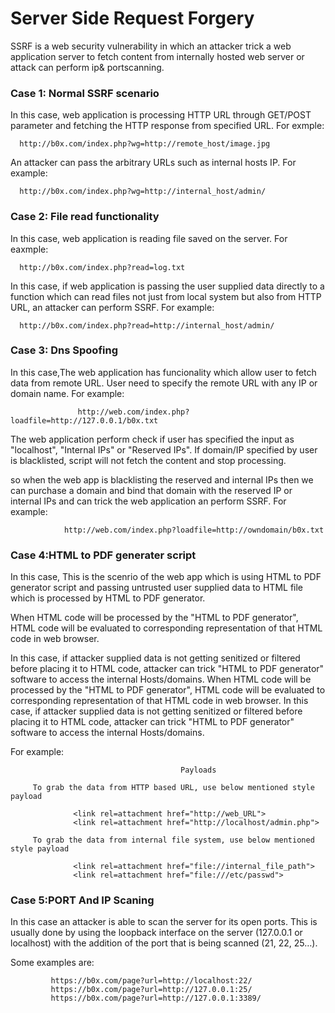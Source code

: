 Server Side Request Forgery
==========
SSRF is a web security vulnerability in which an attacker trick a web application server to fetch content from internally hosted web server
or attack can perform ip& portscanning.

<h3>Case 1: Normal SSRF scenario</h3>
In this case, web application is processing HTTP URL through GET/POST parameter and fetching the HTTP response from specified URL.
For exmple:

      http://b0x.com/index.php?wg=http://remote_host/image.jpg
An attacker can pass the arbitrary URLs such as internal hosts IP. 
For example:

      http://b0x.com/index.php?wg=http://internal_host/admin/
      
<h3>Case 2: File read functionality</h3>
In this case, web application is reading file saved on the server.
For eaxmple:

      http://b0x.com/index.php?read=log.txt
In this case, if web application is passing the user supplied data directly to a function which can read files not just from local system but also from HTTP URL, an attacker can perform SSRF.
For example:

      http://b0x.com/index.php?read=http://internal_host/admin/
      
<h3>Case 3: Dns Spoofing</h3>
In this case,The web application has funcionality which allow user to fetch data from remote URL. User need to specify the remote URL with any IP or domain name.
For example:
           
                   http://web.com/index.php?loadfile=http://127.0.0.1/b0x.txt 

The web application perform check if user has specified the input as "localhost", "Internal IPs" or "Reserved IPs". If domain/IP specified by user is blacklisted, script will not fetch the content and stop processing.
 
 so when the web app is blacklisting the reserved and internal IPs then we can purchase a domain and bind that domain with the reserved IP
 or internal IPs and can trick the web application an perform SSRF.
 For example:
                
                http://web.com/index.php?loadfile=http://owndomain/b0x.txt

<h3>Case 4:HTML to PDF generater script</h3>
In this case, This is the scenrio of the web app which is using HTML to PDF generator script and passing untrusted user supplied data to HTML file which is processed by HTML to PDF generator.

When HTML code will be processed by the "HTML to PDF generator", HTML code will be evaluated to corresponding representation of that HTML code in web browser.

In this case, if attacker supplied data is not getting senitized or filtered before placing it to HTML code, attacker can trick "HTML to PDF generator" software to access the internal Hosts/domains.
When HTML code will be processed by the "HTML to PDF generator", HTML code will be evaluated to corresponding representation of that HTML code in web browser. 
In this case, if attacker supplied data is not getting senitized or filtered before placing it to HTML code, attacker can trick "HTML to PDF generator" software to access the internal Hosts/domains.



For example:
            
                                          Payloads

         To grab the data from HTTP based URL, use below mentioned style payload

                  <link rel=attachment href="http://web_URL">
                  <link rel=attachment href="http://localhost/admin.php">
                  
         To grab the data from internal file system, use below mentioned style payload

                  <link rel=attachment href="file://internal_file_path">
                  <link rel=attachment href="file:///etc/passwd">

                    

<h3>Case 5:PORT And IP Scaning</h3>
In this case an attacker is able to scan the server for its open ports. This is usually done by using the loopback interface on the server (127.0.0.1 or localhost) with the addition of the port that is being scanned (21, 22, 25…).

Some examples are:

             https://b0x.com/page?url=http://localhost:22/
             https://b0x.com/page?url=http://127.0.0.1:25/
             https://b0x.com/page?url=http://127.0.0.1:3389/
